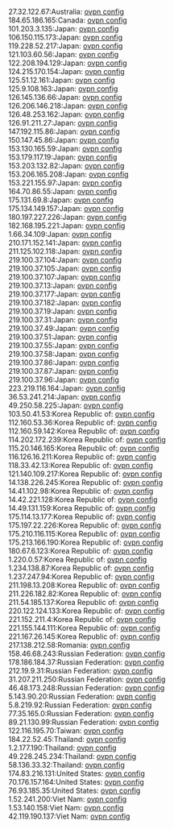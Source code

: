 27.32.122.67:Australia: [ovpn config](vpn/27_32_122_67.ovpn)  
184.65.186.165:Canada: [ovpn config](vpn/184_65_186_165.ovpn)  
101.203.3.135:Japan: [ovpn config](vpn/101_203_3_135.ovpn)  
106.150.115.173:Japan: [ovpn config](vpn/106_150_115_173.ovpn)  
119.228.52.217:Japan: [ovpn config](vpn/119_228_52_217.ovpn)  
121.103.60.56:Japan: [ovpn config](vpn/121_103_60_56.ovpn)  
122.208.194.129:Japan: [ovpn config](vpn/122_208_194_129.ovpn)  
124.215.170.154:Japan: [ovpn config](vpn/124_215_170_154.ovpn)  
125.51.12.161:Japan: [ovpn config](vpn/125_51_12_161.ovpn)  
125.9.108.163:Japan: [ovpn config](vpn/125_9_108_163.ovpn)  
126.145.136.66:Japan: [ovpn config](vpn/126_145_136_66.ovpn)  
126.206.146.218:Japan: [ovpn config](vpn/126_206_146_218.ovpn)  
126.48.253.162:Japan: [ovpn config](vpn/126_48_253_162.ovpn)  
126.91.211.27:Japan: [ovpn config](vpn/126_91_211_27.ovpn)  
147.192.115.86:Japan: [ovpn config](vpn/147_192_115_86.ovpn)  
150.147.45.86:Japan: [ovpn config](vpn/150_147_45_86.ovpn)  
153.130.165.59:Japan: [ovpn config](vpn/153_130_165_59.ovpn)  
153.179.117.19:Japan: [ovpn config](vpn/153_179_117_19.ovpn)  
153.203.132.82:Japan: [ovpn config](vpn/153_203_132_82.ovpn)  
153.206.165.208:Japan: [ovpn config](vpn/153_206_165_208.ovpn)  
153.221.155.97:Japan: [ovpn config](vpn/153_221_155_97.ovpn)  
164.70.86.55:Japan: [ovpn config](vpn/164_70_86_55.ovpn)  
175.131.69.8:Japan: [ovpn config](vpn/175_131_69_8.ovpn)  
175.134.149.157:Japan: [ovpn config](vpn/175_134_149_157.ovpn)  
180.197.227.226:Japan: [ovpn config](vpn/180_197_227_226.ovpn)  
182.168.195.221:Japan: [ovpn config](vpn/182_168_195_221.ovpn)  
1.66.34.109:Japan: [ovpn config](vpn/1_66_34_109.ovpn)  
210.171.152.141:Japan: [ovpn config](vpn/210_171_152_141.ovpn)  
211.125.102.118:Japan: [ovpn config](vpn/211_125_102_118.ovpn)  
219.100.37.104:Japan: [ovpn config](vpn/219_100_37_104.ovpn)  
219.100.37.105:Japan: [ovpn config](vpn/219_100_37_105.ovpn)  
219.100.37.107:Japan: [ovpn config](vpn/219_100_37_107.ovpn)  
219.100.37.13:Japan: [ovpn config](vpn/219_100_37_13.ovpn)  
219.100.37.177:Japan: [ovpn config](vpn/219_100_37_177.ovpn)  
219.100.37.182:Japan: [ovpn config](vpn/219_100_37_182.ovpn)  
219.100.37.19:Japan: [ovpn config](vpn/219_100_37_19.ovpn)  
219.100.37.31:Japan: [ovpn config](vpn/219_100_37_31.ovpn)  
219.100.37.49:Japan: [ovpn config](vpn/219_100_37_49.ovpn)  
219.100.37.51:Japan: [ovpn config](vpn/219_100_37_51.ovpn)  
219.100.37.55:Japan: [ovpn config](vpn/219_100_37_55.ovpn)  
219.100.37.58:Japan: [ovpn config](vpn/219_100_37_58.ovpn)  
219.100.37.86:Japan: [ovpn config](vpn/219_100_37_86.ovpn)  
219.100.37.87:Japan: [ovpn config](vpn/219_100_37_87.ovpn)  
219.100.37.96:Japan: [ovpn config](vpn/219_100_37_96.ovpn)  
223.219.116.164:Japan: [ovpn config](vpn/223_219_116_164.ovpn)  
36.53.241.214:Japan: [ovpn config](vpn/36_53_241_214.ovpn)  
49.250.58.225:Japan: [ovpn config](vpn/49_250_58_225.ovpn)  
103.50.41.53:Korea Republic of: [ovpn config](vpn/103_50_41_53.ovpn)  
112.160.53.36:Korea Republic of: [ovpn config](vpn/112_160_53_36.ovpn)  
112.160.59.142:Korea Republic of: [ovpn config](vpn/112_160_59_142.ovpn)  
114.202.172.239:Korea Republic of: [ovpn config](vpn/114_202_172_239.ovpn)  
115.20.146.165:Korea Republic of: [ovpn config](vpn/115_20_146_165.ovpn)  
116.126.16.211:Korea Republic of: [ovpn config](vpn/116_126_16_211.ovpn)  
118.33.42.13:Korea Republic of: [ovpn config](vpn/118_33_42_13.ovpn)  
121.140.109.217:Korea Republic of: [ovpn config](vpn/121_140_109_217.ovpn)  
14.138.226.245:Korea Republic of: [ovpn config](vpn/14_138_226_245.ovpn)  
14.41.102.98:Korea Republic of: [ovpn config](vpn/14_41_102_98.ovpn)  
14.42.221.128:Korea Republic of: [ovpn config](vpn/14_42_221_128.ovpn)  
14.49.131.159:Korea Republic of: [ovpn config](vpn/14_49_131_159.ovpn)  
175.114.13.177:Korea Republic of: [ovpn config](vpn/175_114_13_177.ovpn)  
175.197.22.226:Korea Republic of: [ovpn config](vpn/175_197_22_226.ovpn)  
175.210.116.115:Korea Republic of: [ovpn config](vpn/175_210_116_115.ovpn)  
175.213.166.190:Korea Republic of: [ovpn config](vpn/175_213_166_190.ovpn)  
180.67.6.123:Korea Republic of: [ovpn config](vpn/180_67_6_123.ovpn)  
1.220.0.57:Korea Republic of: [ovpn config](vpn/1_220_0_57.ovpn)  
1.234.138.87:Korea Republic of: [ovpn config](vpn/1_234_138_87.ovpn)  
1.237.247.94:Korea Republic of: [ovpn config](vpn/1_237_247_94.ovpn)  
211.198.13.208:Korea Republic of: [ovpn config](vpn/211_198_13_208.ovpn)  
211.226.182.82:Korea Republic of: [ovpn config](vpn/211_226_182_82.ovpn)  
211.54.185.137:Korea Republic of: [ovpn config](vpn/211_54_185_137.ovpn)  
220.122.124.133:Korea Republic of: [ovpn config](vpn/220_122_124_133.ovpn)  
221.152.211.4:Korea Republic of: [ovpn config](vpn/221_152_211_4.ovpn)  
221.155.144.111:Korea Republic of: [ovpn config](vpn/221_155_144_111.ovpn)  
221.167.26.145:Korea Republic of: [ovpn config](vpn/221_167_26_145.ovpn)  
217.138.212.58:Romania: [ovpn config](vpn/217_138_212_58.ovpn)  
158.46.68.243:Russian Federation: [ovpn config](vpn/158_46_68_243.ovpn)  
178.186.184.37:Russian Federation: [ovpn config](vpn/178_186_184_37.ovpn)  
212.19.9.31:Russian Federation: [ovpn config](vpn/212_19_9_31.ovpn)  
31.207.211.250:Russian Federation: [ovpn config](vpn/31_207_211_250.ovpn)  
46.48.173.248:Russian Federation: [ovpn config](vpn/46_48_173_248.ovpn)  
5.143.90.20:Russian Federation: [ovpn config](vpn/5_143_90_20.ovpn)  
5.8.219.92:Russian Federation: [ovpn config](vpn/5_8_219_92.ovpn)  
77.35.165.0:Russian Federation: [ovpn config](vpn/77_35_165_0.ovpn)  
89.21.130.99:Russian Federation: [ovpn config](vpn/89_21_130_99.ovpn)  
122.116.195.70:Taiwan: [ovpn config](vpn/122_116_195_70.ovpn)  
184.22.52.45:Thailand: [ovpn config](vpn/184_22_52_45.ovpn)  
1.2.177.190:Thailand: [ovpn config](vpn/1_2_177_190.ovpn)  
49.228.245.234:Thailand: [ovpn config](vpn/49_228_245_234.ovpn)  
58.136.33.32:Thailand: [ovpn config](vpn/58_136_33_32.ovpn)  
174.83.216.131:United States: [ovpn config](vpn/174_83_216_131.ovpn)  
70.176.157.164:United States: [ovpn config](vpn/70_176_157_164.ovpn)  
76.93.185.35:United States: [ovpn config](vpn/76_93_185_35.ovpn)  
1.52.241.200:Viet Nam: [ovpn config](vpn/1_52_241_200.ovpn)  
1.53.140.158:Viet Nam: [ovpn config](vpn/1_53_140_158.ovpn)  
42.119.190.137:Viet Nam: [ovpn config](vpn/42_119_190_137.ovpn)  
